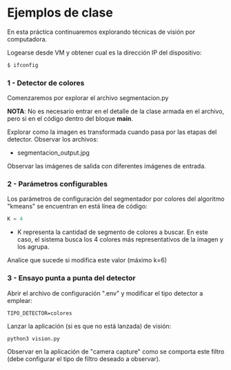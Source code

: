 # Ejemplos de clase

En esta práctica continuaremos explorando técnicas de visión por computadora.

Logearse desde VM y obtener cual es la dirección IP del dispositivo:
```sh
$ ifconfig
```

### 1 - Detector de colores
Comenzaremos por explorar el archivo segmentacion.py

__NOTA__: No es necesario entrar en el detalle de la clase armada en el archivo, pero si en el código dentro del bloque __main__.

Explorar como la imagen es transformada cuando pasa por las etapas del detector. Observar los archivos:
- segmentacion_output.jpg


Observar las imágenes de salida con diferentes imágenes de entrada.


### 2 - Parámetros configurables
Los parámetros de configuración del segmentador por colores del algoritmo "kmeans" se encuentran en está línea de código:
```python
K = 4
```

- K representa la cantidad de segmento de colores a buscar. En este caso, el sistema busca los 4 colores más representativos de la imagen y los agrupa.

Analice que sucede si modifica este valor (máximo k=6)


### 3 - Ensayo punta a punta del detector
Abrir el archivo de configuración ".env" y modificar el tipo detector a emplear:
```
TIPO_DETECTOR=colores
```

Lanzar la aplicación (si es que no está lanzada) de visión:
```
python3 vision.py
```

Observar en la aplicación de "camera capture" como se comporta este filtro (debe configurar el tipo de filtro deseado a observar).

